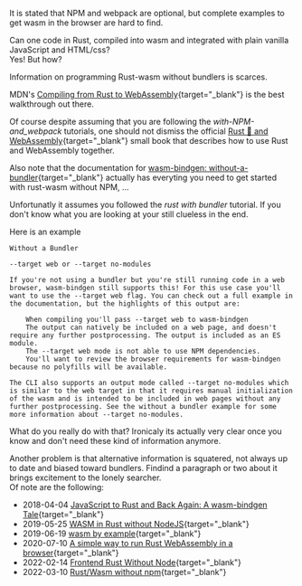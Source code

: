 It is stated that NPM and webpack are optional, but complete examples to get wasm in the browser 
are hard to find. 

Can one code in Rust, compiled into wasm and integrated with plain vanilla JavaScript and HTML/css?  
Yes! But how?  

Information on programming Rust-wasm without bundlers is scarces. 

MDN's [Compiling from Rust to WebAssembly](https://developer.mozilla.org/en-US/docs/WebAssembly/Rust_to_Wasm){target="_blank"} is the best walkthrough out there.

Of course despite assuming that you are following the *with-NPM-and_webpack* tutorials, one should not dismiss the official [Rust 🦀 and WebAssembly](https://rustwasm.github.io/docs/book/){target="_blank"} 
small book that describes how to use Rust and WebAssembly together.

Also note that the documentation for [wasm-bindgen: without-a-bundler](https://rustwasm.github.io/docs/wasm-bindgen/examples/without-a-bundler.html){target="_blank"}
actually has everyting you need to get started with rust-wasm without NPM, ...

Unfortunatly it assumes you followed the *rust with bundler*  tutorial.
If you don't know what you are looking at your still clueless in the end.

Here is an example

```
Without a Bundler

--target web or --target no-modules

If you're not using a bundler but you're still running code in a web browser, wasm-bindgen still supports this! For this use case you'll want to use the --target web flag. You can check out a full example in the documentation, but the highlights of this output are:

    When compiling you'll pass --target web to wasm-bindgen
    The output can natively be included on a web page, and doesn't require any further postprocessing. The output is included as an ES module.
    The --target web mode is not able to use NPM dependencies.
    You'll want to review the browser requirements for wasm-bindgen because no polyfills will be available.

The CLI also supports an output mode called --target no-modules which is similar to the web target in that it requires manual initialization of the wasm and is intended to be included in web pages without any further postprocessing. See the without a bundler example for some more information about --target no-modules.
```

What do you really do with that? Ironicaly its actually very clear once you know and don't need these kind of 
information anymore. 

Another problem is that alternative information is squatered, not always up to date and biased toward bundlers.
Findind a paragraph or two about it brings excitement to the lonely searcher.  
Of note are the following:

- 2018-04-04 [JavaScript to Rust and Back Again: A wasm-bindgen Tale](https://hacks.mozilla.org/2018/04/javascript-to-rust-and-back-again-a-wasm-bindgen-tale/){target="_blank"}
- 2019-05-25 [WASM in Rust without NodeJS](https://dev.to/dandyvica/wasm-in-rust-without-nodejs-2e0c){target="_blank"}
- 2019-06-19 [wasm by example](https://wasmbyexample.dev/home.en-us.html){target="_blank"}
- 2020-07-10 [A simple way to run Rust WebAssembly in a browser](https://www.furidamu.org/blog/2020/07/10/rust-webassembly-in-the-browser/){target="_blank"}
- 2022-02-14 [Frontend Rust Without Node](https://blog.urth.org/2022/02/14/frontend-rust-without-node/){target="_blank"}
- 2022-03-10 [Rust/Wasm without npm](https://lionturkey.github.io/posts/rustwasm/rustwasm.html){target="_blank"}


